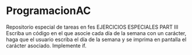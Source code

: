 # ProgramacionAC
Repositorio especial de tareas en fes
EJERCICIOS ESPECIALES PART III
Escriba un código en el que asocie cada día de la semana con un carácter, haga que el usuario escriba el día de la semana y se imprima en pantalla el carácter asociado. Implemente if.
